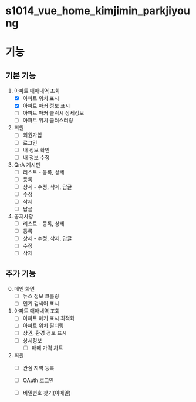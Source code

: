 # s1014_vue_home_kimjimin_parkjiyoung

# 기능
## 기본 기능
1. 아파트 매매내역 조회
    - [x] 아파트 위치 표시
    - [x] 아파트 마커 정보 표시
    - [ ] 아파트 마커 클릭시 상세정보
    - [ ] 아파트 위치 클러스터링

2. 회원
    - [ ] 회원가입
    - [ ] 로그인
    - [ ] 내 정보 확인
    - [ ] 내 정보 수정

3. QnA 게시판
    - [ ] 리스트 - 등록, 상세
    - [ ] 등록
    - [ ] 상세 - 수정, 삭제, 답글
    - [ ] 수정
    - [ ] 삭제
    - [ ] 답글

4. 공지사항
    - [ ] 리스트 - 등록, 상세
    - [ ] 등록
    - [ ] 상세 - 수정, 삭제, 답글
    - [ ] 수정
    - [ ] 삭제

## 추가 기능
0. 메인 화면
    - [ ] 뉴스 정보 크롤링
    - [ ] 인기 검색어 표시

1. 아파트 매매내역 조회
    - [ ] 아파트 마커 표시 최적화
    - [ ] 아파트 위치 필터링
    - [ ] 상권, 환경 정보 표시
    - [ ] 상세정보
        - [ ] 매매 가격 차트

2. 회원
    - [ ] 관심 지역 등록
    - [ ] OAuth 로그인
    - [ ] 비밀번호 찾기(이메일)

